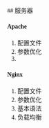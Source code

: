 <font face="黑体">
## 服务器

#### Apache

1. 配置文件
2. 参数优化
3. 

#### Nginx
1. 配置文件
2. 参数优化
3. 基本语法
4. 负载均衡

</font>